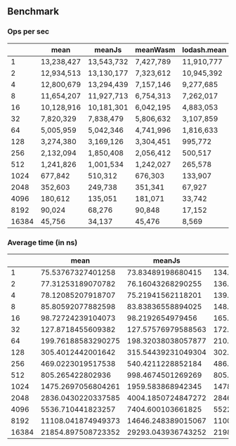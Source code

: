 ## Benchmark

### Ops per sec

|       | mean       | meanJs     | meanWasm  | lodash.mean |
| ----- | ---------- | ---------- | --------- | ----------- |
| 1     | 13,238,427 | 13,543,732 | 7,427,789 | 11,910,777  |
| 2     | 12,934,513 | 13,130,177 | 7,323,612 | 10,945,392  |
| 4     | 12,800,679 | 13,294,439 | 7,157,146 | 9,277,685   |
| 8     | 11,654,207 | 11,927,713 | 6,754,313 | 7,262,017   |
| 16    | 10,128,916 | 10,181,301 | 6,042,195 | 4,883,053   |
| 32    | 7,820,329  | 7,838,479  | 5,806,632 | 3,107,859   |
| 64    | 5,005,959  | 5,042,346  | 4,741,996 | 1,816,633   |
| 128   | 3,274,380  | 3,169,126  | 3,304,451 | 995,772     |
| 256   | 2,132,094  | 1,850,408  | 2,056,412 | 500,517     |
| 512   | 1,241,826  | 1,001,534  | 1,242,027 | 265,578     |
| 1024  | 677,842    | 510,312    | 676,303   | 133,907     |
| 2048  | 352,603    | 249,738    | 351,341   | 67,927      |
| 4096  | 180,612    | 135,051    | 181,071   | 33,742      |
| 8192  | 90,024     | 68,276     | 90,848    | 17,152      |
| 16384 | 45,756     | 34,137     | 45,476    | 8,569       |

### Average time (in ns)

|       | mean               | meanJs             | meanWasm           | lodash.mean        |
| ----- | ------------------ | ------------------ | ------------------ | ------------------ |
| 1     | 75.53767327401258  | 73.83489198680415  | 134.62956326228087 | 83.95757456691827  |
| 2     | 77.31253189070782  | 76.16043268290255  | 136.54462683804894 | 91.36264458080143  |
| 4     | 78.12085207918707  | 75.21941562118201  | 139.72049209481068 | 107.78550371366516 |
| 8     | 85.80592077882598  | 83.83836558894025  | 148.05353018607963 | 137.70277181453747 |
| 16    | 98.72724239104073  | 98.2192654979456   | 165.50275396427503 | 204.78990633066607 |
| 32    | 127.8718455609382  | 127.57576979588563 | 172.21684829840936 | 321.7648864506603  |
| 64    | 199.76188583290275 | 198.32038038057877 | 210.88163433292198 | 550.4686729356044  |
| 128   | 305.4012442001642  | 315.54439231049304 | 302.6220532246828  | 1004.2456566784601 |
| 256   | 469.0223019517538  | 540.4211228852184  | 486.28384279066523 | 1997.933828848073  |
| 512   | 805.265422802936   | 998.4674501269269  | 805.1351577598465  | 3765.3598915573907 |
| 1024  | 1475.2697056804261 | 1959.583868942345  | 1478.6254380474475 | 7467.86856844973   |
| 2048  | 2836.0430220337585 | 4004.1850724847272 | 2846.235577060681  | 14721.544531134045 |
| 4096  | 5536.710441823257  | 7404.600103661825  | 5522.690689183357  | 29636.234370364236 |
| 8192  | 11108.041874949373 | 14646.248389015067 | 11007.30225645941  | 58300.36771559761  |
| 16384 | 21854.897508723352 | 29293.043936743252 | 21989.524186434446 | 116689.43990665625 |
